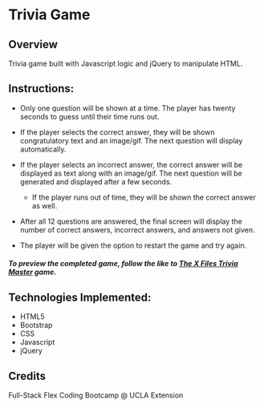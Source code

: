 # Trivia Game

## Overview

Trivia game built with Javascript logic and jQuery to manipulate HTML.


## Instructions:

* Only one question will be shown at a time. The player has twenty seconds to guess until their time runs out.
* If the player selects the correct answer, they will be shown congratulatory text and an image/gif. The next question will display automatically.
* If the player selects an incorrect answer, the correct answer will be displayed as text along with an image/gif. The next question will be generated and displayed after a few seconds.
    * If the player runs out of time, they will be shown the correct answer as well.
    
* After all 12 questions are answered, the final screen will display the number of correct answers, incorrect answers, and answers not given.
* The player will be given the option to restart the game and try again. 

##### To preview the completed game, follow the like to [*The X Files Trivia Master*](https://savannahcarr.github.io/trivia-game/) game.


## Technologies Implemented:
- HTML5
- Bootstrap
- CSS
- Javascript
- jQuery


## Credits
Full-Stack Flex Coding Bootcamp @ UCLA Extension
